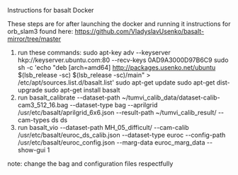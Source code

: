 Instructions for basalt Docker

These steps are for after launching the docker and running it
instructions for orb_slam3 found here: https://github.com/VladyslavUsenko/basalt-mirror/tree/master

1. run these commands:
sudo apt-key adv --keyserver hkp://keyserver.ubuntu.com:80 --recv-keys 0AD9A3000D97B6C9
sudo sh -c 'echo "deb [arch=amd64] http://packages.usenko.net/ubuntu $(lsb_release -sc) $(lsb_release -sc)/main" > /etc/apt/sources.list.d/basalt.list'
sudo apt-get update
sudo apt-get dist-upgrade
sudo apt-get install basalt
2. run basalt_calibrate --dataset-path ~/tumvi_calib_data/dataset-calib-cam3_512_16.bag --dataset-type bag --aprilgrid /usr/etc/basalt/aprilgrid_6x6.json --result-path ~/tumvi_calib_result/ --cam-types ds ds
3. run basalt_vio --dataset-path MH_05_difficult/ --cam-calib /usr/etc/basalt/euroc_ds_calib.json --dataset-type euroc --config-path /usr/etc/basalt/euroc_config.json --marg-data euroc_marg_data --show-gui 1

note: change the bag and configuration files respectfully
